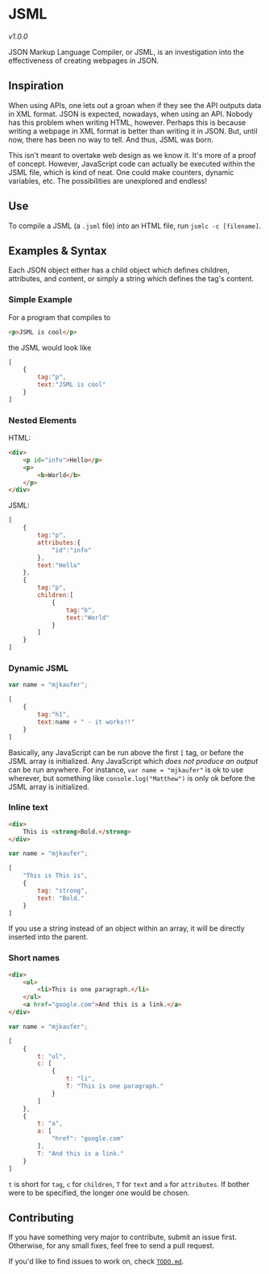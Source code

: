 # JSML

*v1.0.0*

JSON Markup Language Compiler, or JSML, is an investigation into the effectiveness of creating webpages in JSON.

## Inspiration

When using APIs, one lets out a groan when if they see the API outputs data in XML format. JSON is expected, nowadays, when using an API. Nobody has this problem when writing HTML, however. Perhaps this is because writing a webpage in XML format is better than writing it in JSON. But, until now, there has been no way to tell. And thus, JSML was born.

This isn't meant to overtake web design as we know it. It's more of a proof of concept. However, JavaScript code can actually be executed within the JSML file, which is kind of neat. One could make counters, dynamic variables, etc. The possibilities are unexplored and endless!

## Use

To compile a JSML (a `.jsml` file) into an HTML file, run `jsmlc -c [filename]`.

## Examples & Syntax

Each JSON object either has a child object which defines children, attributes, and content, or simply a string which defines the tag's content.

### Simple Example

For a program that compiles to

```HTML
<p>JSML is cool</p>
```

the JSML would look like

```JavaScript
[
	{
		tag:"p",
		text:"JSML is cool"
	}
]
```

### Nested Elements

HTML:

```HTML
<div>
	<p id="info">Hello</p>
	<p>
		<b>World</b>
	</p>
</div>
```

JSML:

```JavaScript
[
	{
		tag:"p",
		attributes:{
			"id":"info"
		},
		text:"Hello"
	},
	{
		tag:"p",
		children:[
			{
				tag:"b",
				text:"World"
			}
		]
	}
]
```

### Dynamic JSML

```JavaScript
var name = "mjkaufer";

[
	{
		tag:"h1",
		text:name + " - it works!!"
	}
]
```

Basically, any JavaScript can be run above the first `[` tag, or before the JSML array is initialized. Any JavaScript which *does not produce an output* can be run anywhere. For instance, `var name = "mjkaufer"` is ok to use wherever, but something like `console.log("Matthew")` is only ok before the JSML array is initialized.

### Inline text

```HTML
<div>
	This is <strong>Bold.</strong>
</div>
```

```JavaScript
var name = "mjkaufer";

[
	"This is This is",
	{
		tag: "strong",
		text: "Bold."
	}
]
```

If you use a string instead of an object within an array, it will be directly inserted into the parent.

### Short names

```HTML
<div>
	<ul>
		<li>This is one paragraph.</li>
	</ul>
	<a href="google.com">And this is a link.</a>
</div>
```

```JavaScript
var name = "mjkaufer";

[
	{
		t: "ul",
		c: [
			{
				t: "li",
				T: "This is one paragraph."
			}
		]
	},
	{
		t: "a",
		a: [
			"href": "google.com"
		],
		T: "And this is a link."
	}
]
```

`t` is short for `tag`, `c` for `children`, `T` for `text` and `a` for `attributes`. If bother were to be specified, the longer one would be chosen.

## Contributing

If you have something very major to contribute, submit an issue first. Otherwise, for any small fixes, feel free to send a pull request.

If you'd like to find issues to work on, check [`TODO.md`](/TODO.md).
